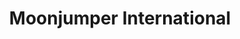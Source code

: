 ---
title: "Moonjumper International"
address: "Suite 9, Sandal Village Centre, Knocklynn Road, Coleraine, Co. Antrim, BT52 1WT"
tel: "+44 (0)28 7035 6356"
county: "Antrim"
category: "Flying"
type: "Content"
lat: "55.131710052490234"
lng: "-6.6742401123046875"
---
